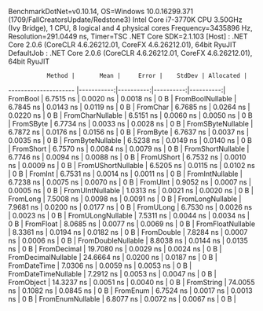 
BenchmarkDotNet=v0.10.14, OS=Windows 10.0.16299.371 (1709/FallCreatorsUpdate/Redstone3)
Intel Core i7-3770K CPU 3.50GHz (Ivy Bridge), 1 CPU, 8 logical and 4 physical cores
Frequency=3435896 Hz, Resolution=291.0449 ns, Timer=TSC
.NET Core SDK=2.1.103
  [Host]     : .NET Core 2.0.6 (CoreCLR 4.6.26212.01, CoreFX 4.6.26212.01), 64bit RyuJIT
  DefaultJob : .NET Core 2.0.6 (CoreCLR 4.6.26212.01, CoreFX 4.6.26212.01), 64bit RyuJIT


               Method |       Mean |     Error |    StdDev | Allocated |
--------------------- |-----------:|----------:|----------:|----------:|
             FromBool |  6.7515 ns | 0.0020 ns | 0.0018 ns |       0 B |
     FromBoolNullable |  6.7845 ns | 0.0143 ns | 0.0119 ns |       0 B |
             FromChar |  6.7685 ns | 0.0264 ns | 0.0220 ns |       0 B |
     FromCharNullable |  6.5151 ns | 0.0060 ns | 0.0050 ns |       0 B |
            FromSByte |  6.7734 ns | 0.0033 ns | 0.0028 ns |       0 B |
    FromSByteNullable |  6.7872 ns | 0.0176 ns | 0.0156 ns |       0 B |
             FromByte |  6.7637 ns | 0.0037 ns | 0.0035 ns |       0 B |
     FromByteNullable |  6.5238 ns | 0.0149 ns | 0.0140 ns |       0 B |
            FromShort |  6.7570 ns | 0.0084 ns | 0.0079 ns |       0 B |
    FromShortNullable |  6.7746 ns | 0.0094 ns | 0.0088 ns |       0 B |
           FromUShort |  6.7532 ns | 0.0010 ns | 0.0009 ns |       0 B |
   FromUShortNullable |  6.5205 ns | 0.0115 ns | 0.0102 ns |       0 B |
              FromInt |  6.7531 ns | 0.0014 ns | 0.0011 ns |       0 B |
      FromIntNullable |  6.7238 ns | 0.0075 ns | 0.0070 ns |       0 B |
             FromUInt |  0.9052 ns | 0.0007 ns | 0.0005 ns |       0 B |
     FromUIntNullable |  1.0313 ns | 0.0021 ns | 0.0020 ns |       0 B |
             FromLong |  7.5008 ns | 0.0098 ns | 0.0091 ns |       0 B |
     FromLongNullable |  7.9681 ns | 0.0200 ns | 0.0177 ns |       0 B |
            FromULong |  6.7530 ns | 0.0026 ns | 0.0023 ns |       0 B |
    FromULongNullable |  7.5311 ns | 0.0044 ns | 0.0034 ns |       0 B |
            FromFloat |  8.0685 ns | 0.0077 ns | 0.0069 ns |       0 B |
    FromFloatNullable |  8.3361 ns | 0.0194 ns | 0.0182 ns |       0 B |
           FromDouble |  7.8284 ns | 0.0007 ns | 0.0006 ns |       0 B |
   FromDoubleNullable |  8.8038 ns | 0.0144 ns | 0.0135 ns |       0 B |
          FromDecimal | 19.7080 ns | 0.0029 ns | 0.0024 ns |       0 B |
  FromDecimalNullable | 24.6664 ns | 0.0200 ns | 0.0187 ns |       0 B |
         FromDateTime |  7.0306 ns | 0.0059 ns | 0.0053 ns |       0 B |
 FromDateTimeNullable |  7.2912 ns | 0.0053 ns | 0.0047 ns |       0 B |
           FromObject | 14.3237 ns | 0.0051 ns | 0.0040 ns |       0 B |
           FromString | 74.0055 ns | 0.1082 ns | 0.0845 ns |       0 B |
             FromEnum |  6.7524 ns | 0.0017 ns | 0.0013 ns |       0 B |
     FromEnumNullable |  6.8077 ns | 0.0072 ns | 0.0067 ns |       0 B |
